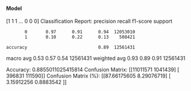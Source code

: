#### Model
[1 1 1 ... 0 0 0]
Classification Report:
              precision    recall  f1-score   support

           0       0.97      0.91      0.94  12053010
           1       0.10      0.22      0.13    508421

    accuracy                           0.89  12561431
   macro avg       0.53      0.57      0.54  12561431
weighted avg       0.93      0.89      0.91  12561431

Accuracy: 0.8855011025415814
Confusion Matrix:
[[11011571  1041439]
 [  396831   111590]]
Confusion Matrix (%):
[[87.66175605  8.29076719]
 [ 3.15912256  0.8883542 ]]
